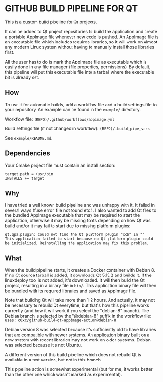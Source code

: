 GITHUB BUILD PIPELINE FOR QT
============================

This is a custom build pipeline for Qt projects.

It can be added to Qt project repositories to build the application
and create a portable AppImage file whenever new code is pushed.
An AppImage file is an executable file which includes requires libraries,
so it will work on almost any modern Linux system without having
to manually install those libraries first.

All the user has to do is mark the AppImage file as executable
which is easily done in any file manager (file properties, permissions).
By default, this pipeline will put this executable file into a tarball
where the executable bit is already set.



How
---

To use it for automatic builds, add a workflow file and a build settings file
to your repository. An example can be found in the `example/` directory.

Workflow file: `(REPO)/.github/workflows/appimage.yml`

Build settings file (if not changed in workflow): `(REPO)/.build_pipe_vars`

See `example/README.md`.



Dependencies
------------

Your Qmake project file must contain an install section:

    target.path = /usr/bin
    INSTALLS += target



Why
---

I have tried a well known build pipeline and was unhappy with it.
It failed in several ways (fuse error, file not found etc.).
I also wanted to add Qt files to the bundled AppImage executable
that may be required to start the application, otherwise it may be missing
fonts depending on how Qt was build and/or it may fail to start due to
missing platform plugins:

    qt.qpa.plugin: Could not find the Qt platform plugin "xcb" in ""
    This application failed to start because no Qt platform plugin could be initialized. Reinstalling the application may fix this problem.



What
----

When the build pipeline starts, it creates a Docker container with Debian 8.
If no Qt source tarball is added, it downloads Qt 5.15.2 and builds it.
If the linuxdeploy tool is not added, it's downloaded.
It will then build the Qt project, resulting in a binary file in `bin/`.
This application binary file will then be bundled with its required libraries
and saved as AppImage file.

Note that building Qt will take more than 1-2 hours.
And actually, it may not be necessary to rebuild Qt everytime,
but that's how this pipeline works currently (and how it will work
if you select the "debian-8" branch).
The Debian branch is selected by the "@debian-8" suffix in the workflow file:
`uses: c0xc/github-build-qt-appimage-action@debian-8`

Debian version 8 was selected because it's sufficiently old to have libraries
that are compatible with newer systems. An application binary built on a new
system with recent libraries may not work on older systems.
Debian was selected because it's not Ubuntu.

A different version of this build pipeline which does not rebuild Qt
is available in a test version, but not in this branch.

This pipeline action is somewhat experimental (but for me, it works better
than the other one which wasn't marked as experimental).



